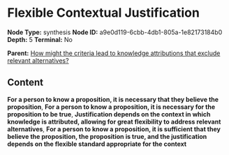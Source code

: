 # Flexible Contextual Justification

**Node Type:** synthesis
**Node ID:** a9e0d119-6cbb-4db1-805a-1e82173184b0
**Depth:** 5
**Terminal:** No

**Parent:** [How might the criteria lead to knowledge attributions that exclude relevant alternatives?](how-might-the-criteria-lead-to-knowledge-attributions-that-exclude-relevant-alternatives-antithesis-89a94fa9-cfc2-47d1-86c0-3a8e275fb0bf.md)

## Content

**For a person to know a proposition, it is necessary that they believe the proposition**, **For a person to know a proposition, it is necessary for the proposition to be true**, **Justification depends on the context in which knowledge is attributed, allowing for great flexibility to address relevant alternatives**, **For a person to know a proposition, it is sufficient that they believe the proposition, the proposition is true, and the justification depends on the flexible standard appropriate for the context**
